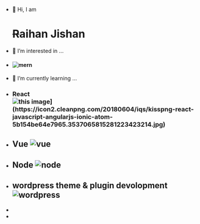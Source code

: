 - 👋 Hi, I am <h1><s>R</s>aihan <b style="#2dbf64;">J</b>ishan</h1>
- 👀 I’m interested in ...
- <h4> <img src=[https://encrypted-tbn0.gstatic.com/images?q=tbn:ANd9GcSf35zAhl-byZhCfZtndl2NyukeFdAJieVnPQ&usqp=CAU] alt='mern' /> </h4>
- 🌱 I’m currently learning ...
- <h3 style="#61dbfb;">React <img src="[https://encrypted-tbn0.gstatic.com/images?q=tbn:ANd9GcRnfqGZq89Dkr2kxAMKcGwVes2gJgGTKxQ5-g&usqp=CAU" alt="this image](https://icon2.cleanpng.com/20180604/iqs/kisspng-react-javascript-angularjs-ionic-atom-5b154be64e7965.3537065815281223423214.jpg)" /></h3>
- <h2 style="#42b883">Vue <img src=[https://encrypted-tbn0.gstatic.com/images?q=tbn:ANd9GcRJlk8vTli7xCF3mIp-J4o0HuRNvTwymJLrRA&usqp=CAU] alt='vue' /></h2>
- <h2> Node  <img src=[https://encrypted-tbn0.gstatic.com/images?q=tbn:ANd9GcS9Vzj-ZPMLoA1zSgjLV2vky0wunDJYQDQIuw&usqp=CAU] alt="node"></h2>
- <h2>wordpress theme & plugin devolopment <img src=[https://encrypted-tbn0.gstatic.com/images?q=tbn:ANd9GcSAUgso4xRGLnXNZTrveeDk4iUo7Tge-Ufn6g&usqp=CAU] alt='wordpress' /> </h2>
- 
- 

<!---
raihan-jishan/raihan-jishan is a ✨ special ✨ repository because its `README.md` (this file) appears on your GitHub profile.
You can click the Preview link to take a look at your changes.
--->

